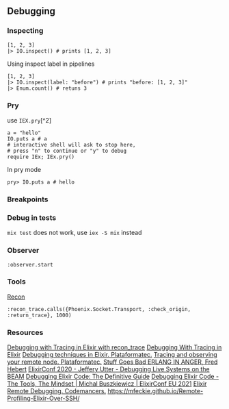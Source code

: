 ## Debugging

### Inspecting

    [1, 2, 3]
    |> IO.inspect() # prints [1, 2, 3]

Using inspect label in pipelines

    [1, 2, 3]
    |> IO.inspect(label: "before") # prints "before: [1, 2, 3]"
    |> Enum.count() # retuns 3

### Pry

use `IEX.pry`[^2]

    a = "hello"
    IO.puts a # a
    # interactive shell will ask to stop here,
    # press "n" to continue or "y" to debug
    require IEx; IEx.pry()

In pry mode

    pry> IO.puts a # hello

### Breakpoints

### Debug in tests

`mix test` does not work, use `iex -S mix` instead

### Observer

    :observer.start

### Tools

[Recon](https://hex.pm/packages/recon)

    :recon_trace.calls({Phoenix.Socket.Transport, :check_origin, :return_trace}, 1000)

### Resources

[Debugging with Tracing in Elixir with recon_trace](https://github.com/kw7oe/livebook-notebooks/blob/main/debugging-with-tracing-in-elixir-with-recon_trace.livemd)
[Debugging With Tracing in Elixir](https://kaiwern.com/posts/2020/11/02/debugging-with-tracing-in-elixir/#starting-dbg)
[Debugging techniques in Elixir. Plataformatec.](http://blog.plataformatec.com.br/2016/04/debugging-techniques-in-elixir-lang/)
[Tracing and observing your remote node. Plataformatec.](http://blog.plataformatec.com.br/2016/05/tracing-and-observing-your-remote-node/)
[Stuff Goes Bad ERLANG IN ANGER, Fred Hebert](https://www.erlang-in-anger.com/)
[ElixirConf 2020 - Jeffery Utter - Debugging Live Systems on the BEAM](https://youtube.com/watch?v=sR9h3DZAA74)
[Debugging Elixir Code: The Definitive Guide](https://curiosum.com/blog/debugging-elixir-code-the-definitive-guide)
[Debugging Elixir Code - The Tools, The Mindset | Michal Buszkiewicz | ElixirConf EU 2021]([https://youtube.com/watch?v=x9OMlrrKYyE)
[Elixir Remote Debugging. Codemancers.](https://crypt.codemancers.com/posts/2017-11-22-elixir-remote-debugging/)
https://mfeckie.github.io/Remote-Profiling-Elixir-Over-SSH/
